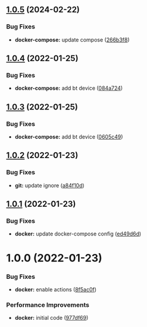 ## [1.0.5](https://github.com/hackwish/docker-hassio/compare/v1.0.4...v1.0.5) (2024-02-22)


### Bug Fixes

* **docker-compose:** update compose ([266b3f8](https://github.com/hackwish/docker-hassio/commit/266b3f8a2b00d00138a23d5f687be09c0e8ad67b))

## [1.0.4](https://github.com/hackwish/docker-hassio/compare/v1.0.3...v1.0.4) (2022-01-25)


### Bug Fixes

* **docker-compose:** add bt device ([084a724](https://github.com/hackwish/docker-hassio/commit/084a724a08438c0d1c9c7c1e5810b10e554d0347))

## [1.0.3](https://github.com/hackwish/docker-hassio/compare/v1.0.2...v1.0.3) (2022-01-25)


### Bug Fixes

* **docker-compose:** add bt device ([0605c49](https://github.com/hackwish/docker-hassio/commit/0605c49f8aa1aeb2d98b186c5cd459580fd220fb))

## [1.0.2](https://github.com/hackwish/docker-hassio/compare/v1.0.1...v1.0.2) (2022-01-23)


### Bug Fixes

* **git:** update ignore ([a84f10d](https://github.com/hackwish/docker-hassio/commit/a84f10d8238c2c282f2ead6d6f38001e99c34a8d))

## [1.0.1](https://github.com/hackwish/docker-hassio/compare/v1.0.0...v1.0.1) (2022-01-23)


### Bug Fixes

* **docker:** update docker-compose config ([ed49d6d](https://github.com/hackwish/docker-hassio/commit/ed49d6d297a51a108eecadb62bb03dd5ee442ca3))

# 1.0.0 (2022-01-23)


### Bug Fixes

* **docker:** enable actions ([8f5ac0f](https://github.com/hackwish/docker-hassio/commit/8f5ac0f06f16fd5c105fa802fe6beaf5365d6c77))


### Performance Improvements

* **docker:** initial code ([977df69](https://github.com/hackwish/docker-hassio/commit/977df699db60cf8d3289cf90872caa04ef008756))
